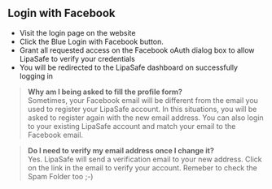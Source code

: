 ## Login with Facebook
* Visit the login page on the website
* Click the Blue Login with Facebook button.
* Grant all requested access on the Facebook oAuth dialog box to allow LipaSafe to verify your credentials
* You will be redirected to the LipaSafe dashboard on successfully logging in

> **Why am I being asked to fill the profile form?**<br>
> Sometimes, your Facebook email will be different from the email you used to register your LipaSafe account. In this situations, you will be asked to register again with the new email address. You can also login to your existing LipaSafe account and match your email to the Facebook email.

> **Do I need to verify my email address once I change it?** <br>
> Yes. LipaSafe will send a verification email to your new address. Click on the link in the email to verify your account. Remeber to check the Spam Folder too ;-)
